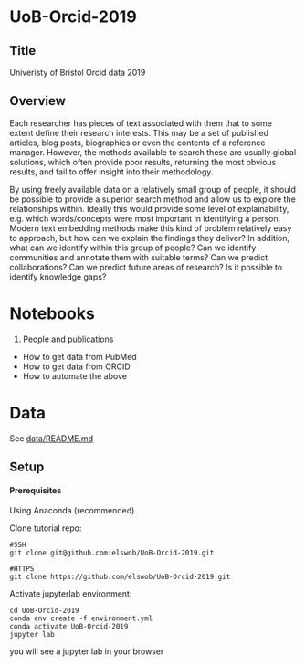 # UoB-Orcid-2019

## Title
Univeristy of Bristol Orcid data 2019

## Overview

Each researcher has pieces of text associated with them that to some extent define their research interests. This may be a set of published articles, blog posts, biographies or even the contents of a reference manager. However, the methods available to search these are usually global solutions, which often provide poor results, returning the most obvious results, and fail to offer insight into their methodology.

By using freely available data on a relatively small group of people, it should be possible to provide a superior search method and allow us to explore the relationships within. Ideally this would provide some level of explainability, e.g. which words/concepts were most important in identifying a person. Modern text embedding methods make this kind of problem relatively easy to approach, but how can we explain the findings they deliver? In addition, what can we identify within this group of people? Can we identify communities and annotate them with suitable terms? Can we predict collaborations? Can we predict future areas of research? Is it possible to identify knowledge gaps?

# Notebooks

1. People and publications
 - How to get data from PubMed
 - How to get data from ORCID
 - How to automate the above

# Data 

See [data/README.md](data/README.md)

## Setup

#### Prerequisites

Using Anaconda (recommended)

Clone tutorial repo:

```
#SSH
git clone git@github.com:elswob/UoB-Orcid-2019.git

#HTTPS
git clone https://github.com/elswob/UoB-Orcid-2019.git
```

Activate jupyterlab environment:

```
cd UoB-Orcid-2019
conda env create -f environment.yml
conda activate UoB-Orcid-2019
jupyter lab
```

you will see a jupyter lab in your browser
